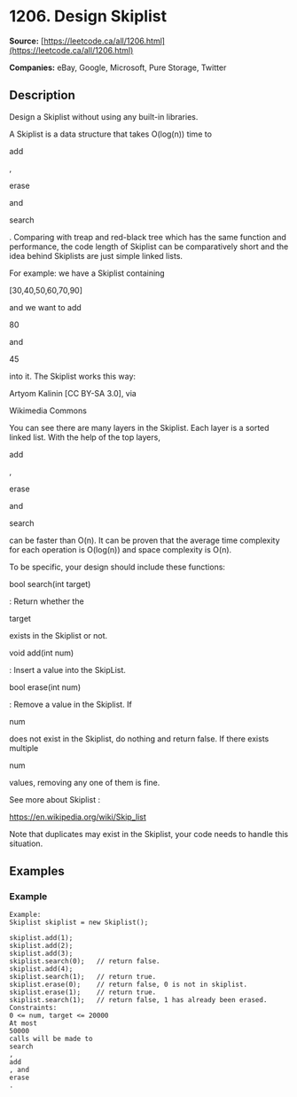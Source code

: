 # 1206. Design Skiplist

**Source:** [https://leetcode.ca/all/1206.html](https://leetcode.ca/all/1206.html)

**Companies:** eBay, Google, Microsoft, Pure Storage, Twitter

## Description

Design a Skiplist without using any built-in libraries.

A Skiplist is a data structure that takes O(log(n)) time to

add

,

erase

and

search

. Comparing with treap and red-black tree which
        has the same function and performance, the code length of Skiplist can be comparatively
        short and the idea behind Skiplists are just simple linked lists.

For example: we have a Skiplist containing

[30,40,50,60,70,90]

and we
        want to add

80

and

45

into it. The Skiplist works this
        way:

Artyom Kalinin [CC BY-SA 3.0], via

Wikimedia
            Commons

You can see there are many layers in the Skiplist. Each layer is a sorted linked list.
        With the help of the top layers,

add

,

erase

and

search

can be faster than O(n). It can be proven that the
        average time complexity for each operation is O(log(n)) and space complexity is O(n).

To be specific, your design should include these functions:

bool search(int target)

: Return whether the

target

exists in the Skiplist or not.

void add(int num)

: Insert a value into the SkipList.

bool erase(int num)

: Remove a value in the Skiplist. If

num

does not exist in the Skiplist, do nothing and return false. If
            there exists multiple

num

values, removing any one of them is fine.

See more about Skiplist :

https://en.wikipedia.org/wiki/Skip_list

Note that duplicates may exist in the Skiplist, your code needs to handle this situation.

## Examples

### Example

```
Example:
Skiplist skiplist = new Skiplist();

skiplist.add(1);
skiplist.add(2);
skiplist.add(3);
skiplist.search(0);   // return false.
skiplist.add(4);
skiplist.search(1);   // return true.
skiplist.erase(0);    // return false, 0 is not in skiplist.
skiplist.erase(1);    // return true.
skiplist.search(1);   // return false, 1 has already been erased.
Constraints:
0 <= num, target <= 20000
At most
50000
calls will be made to
search
,
add
, and
erase
.
```

